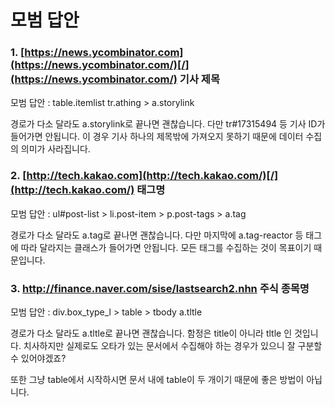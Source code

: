 # 모범 답안

### 1.  [https://news.ycombinator.com](https://news.ycombinator.com/)[/](https://news.ycombinator.com/) 기사 제목

모범 답안 : table.itemlist tr.athing &gt; a.storylink

경로가 다소 달라도 a.storylink로 끝나면 괜찮습니다. 다만 tr\#17315494 등 기사 ID가 들어가면 안됩니다. 이 경우 기사 하나의 제목밖에 가져오지 못하기 때문에 데이터 수집의 의미가 사라집니다.



### 2.  [http://tech.kakao.com](http://tech.kakao.com/)[/](http://tech.kakao.com/) 태그명

모범 답안 : ul\#post-list &gt; li.post-item &gt; p.post-tags &gt; a.tag

경로가 다소 달라도 a.tag로 끝나면 괜찮습니다. 다만 마지막에 a.tag-reactor 등 태그에 따라 달라지는 클래스가 들어가면 안됩니다. 모든 태그를 수집하는 것이 목표이기 때문입니다.



### 3.  [http://](http://finance.naver.com/sise/lastsearch2.nhn)[finance.naver.com/sise/lastsearch2.nhn](http://finance.naver.com/sise/lastsearch2.nhn) 주식 종목명

모범 답안 : div.box\_type\_l &gt; table &gt; tbody a.tltle

경로가 다소 달라도 a.tltle로 끝나면 괜찮습니다. 함정은 title이 아니라 tltle 인 것입니다. 치사하지만 실제로도 오타가 있는 문서에서 수집해야 하는 경우가 있으니 잘 구분할 수 있어야겠죠?

또한 그냥 table에서 시작하시면 문서 내에 table이 두 개이기 때문에 좋은 방법이 아닙니다.

